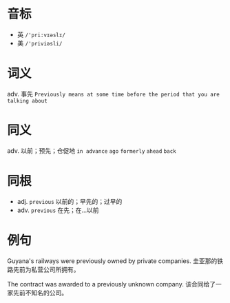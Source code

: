 # 音标

- 英 `/'pri:vɪəslɪ/`
- 美 `/'priviəsli/`

# 词义

adv. 事先
`Previously means at some time before the period that you are talking about`

# 同义

adv. 以前；预先；仓促地
`in advance` `ago` `formerly` `ahead` `back`

# 同根

- adj. `previous` 以前的；早先的；过早的
- adv. `previous` 在先；在…以前

# 例句

Guyana's railways were previously owned by private companies.
圭亚那的铁路先前为私营公司所拥有。

The contract was awarded to a previously unknown company.
该合同给了一家先前不知名的公司。


